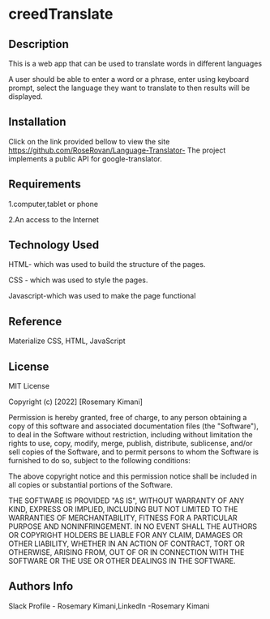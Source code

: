 # creedTranslate

## Description
This is a web app that can be used to translate words in different languages

A user should be able to enter a word or a phrase, enter using keyboard prompt, select the language they want to translate to then results will be displayed.
## Installation
Click on the link provided bellow to view the site https://github.com/RoseRovan/Language-Translator-
The project implements a public API for google-translator.
## Requirements
1.computer,tablet or phone 


2.An access to the Internet
## Technology Used
HTML- which was used to build the structure of the pages. 

CSS - which was used to style the pages. 

Javascript-which was used to make the page functional
## Reference
Materialize CSS, HTML, JavaScript
## License
MIT License

Copyright (c) [2022] [Rosemary Kimani]

Permission is hereby granted, free of charge, to any person obtaining a copy of this software and associated documentation files (the "Software"), to deal in the Software without restriction, including without limitation the rights to use, copy, modify, merge, publish, distribute, sublicense, and/or sell copies of the Software, and to permit persons to whom the Software is furnished to do so, subject to the following conditions:

The above copyright notice and this permission notice shall be included in all copies or substantial portions of the Software.

THE SOFTWARE IS PROVIDED "AS IS", WITHOUT WARRANTY OF ANY KIND, EXPRESS OR IMPLIED, INCLUDING BUT NOT LIMITED TO THE WARRANTIES OF MERCHANTABILITY, FITNESS FOR A PARTICULAR PURPOSE AND NONINFRINGEMENT. IN NO EVENT SHALL THE AUTHORS OR COPYRIGHT HOLDERS BE LIABLE FOR ANY CLAIM, DAMAGES OR OTHER LIABILITY, WHETHER IN AN ACTION OF CONTRACT, TORT OR OTHERWISE, ARISING FROM, OUT OF OR IN CONNECTION WITH THE SOFTWARE OR THE USE OR OTHER DEALINGS IN THE SOFTWARE.

## Authors Info
Slack Profile - Rosemary Kimani,Linkedln -Rosemary Kimani